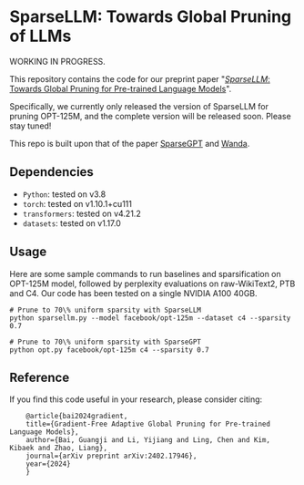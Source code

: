 # SparseLLM: Towards Global Pruning of LLMs

WORKING IN PROGRESS.

This repository contains the code for our preprint paper "[*SparseLLM*: Towards Global Pruning for Pre-trained Language Models](https://arxiv.org/abs/2402.17946)".

Specifically, we currently only released the version of SparseLLM for pruning OPT-125M, and the complete version will be released soon. Please stay tuned! 

This repo is built upon that of the paper [SparseGPT](https://arxiv.org/abs/2301.00774) and [Wanda](https://arxiv.org/abs/2306.11695).

## Dependencies

* `Python`: tested on v3.8
* `torch`: tested on v1.10.1+cu111
* `transformers`: tested on v4.21.2
* `datasets`: tested on v1.17.0

## Usage

Here are some sample commands to run baselines and sparsification on OPT-125M model, followed by perplexity evaluations on raw-WikiText2, PTB and C4.
Our code has been tested on a single NVIDIA A100 40GB.

```
# Prune to 70\% uniform sparsity with SparseLLM
python sparsellm.py --model facebook/opt-125m --dataset c4 --sparsity 0.7

# Prune to 70\% uniform sparsity with SparseGPT
python opt.py facebook/opt-125m c4 --sparsity 0.7
```

## Reference

If you find this code useful in your research, please consider citing:

        @article{bai2024gradient,
        title={Gradient-Free Adaptive Global Pruning for Pre-trained Language Models},
        author={Bai, Guangji and Li, Yijiang and Ling, Chen and Kim, Kibaek and Zhao, Liang},
        journal={arXiv preprint arXiv:2402.17946},
        year={2024}
        }
